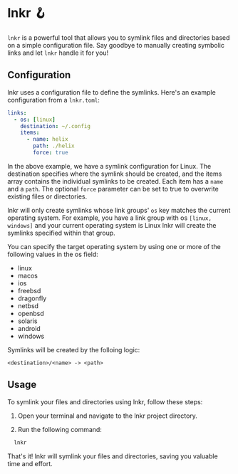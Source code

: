 # lnkr 🪝

`lnkr` is a powerful tool that allows you to symlink files and directories based on a simple configuration file. Say goodbye to manually creating symbolic links and let `lnkr` handle it for you!

## Configuration

lnkr uses a configuration file to define the symlinks. Here's an example configuration from a `lnkr.toml`:

```yaml
links:
  - os: [linux]
    destination: ~/.config
    items:
      - name: helix
        path: ./helix
        force: true
```

In the above example, we have a symlink configuration for Linux. The destination specifies where the symlink should be created, and the items array contains the individual symlinks to be created. Each item has a `name` and a `path`. The optional `force` parameter can be set to true to overwrite existing files or directories.

lnkr will only create symlinks whose link groups' `os` key matches the current operating system. For example, you have a link group with os `[linux, windows]` and your current operating system is Linux lnkr will create the symlinks specified within that group.

You can specify the target operating system by using one or more of the following values in the os field:
- linux
- macos
- ios
- freebsd
- dragonfly
- netbsd
- openbsd
- solaris
- android
- windows

Symlinks will be created by the folloing logic:

```
<destination>/<name> -> <path>
```

## Usage

To symlink your files and directories using lnkr, follow these steps:

1. Open your terminal and navigate to the lnkr project directory.

2. Run the following command:

```bash
  lnkr
```

That's it! lnkr will symlink your files and directories, saving you valuable time and effort.
